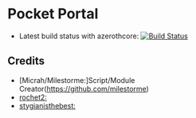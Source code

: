 # Pocket Portal 
- Latest build status with azerothcore: [![Build Status](https://travis-ci.org/milestorme/mod-pocket-portal.svg?branch=master)](https://travis-ci.org/milestorme/mod-pocket-portal)

## Credits
- [Micrah/Milestorme:]Script/Module Creator(https://github.com/milestorme)
- [rochet2:](https://github.com/Rochet2)
- [stygianisthebest:](http://stygianthebest.github.io)